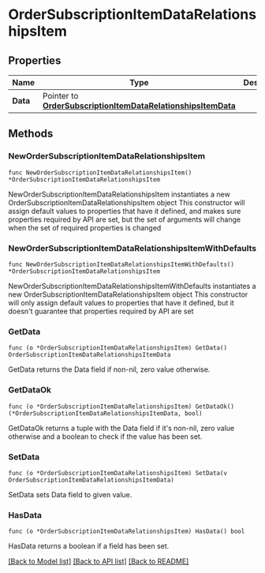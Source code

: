 # OrderSubscriptionItemDataRelationshipsItem

## Properties

Name | Type | Description | Notes
------------ | ------------- | ------------- | -------------
**Data** | Pointer to [**OrderSubscriptionItemDataRelationshipsItemData**](OrderSubscriptionItemDataRelationshipsItemData.md) |  | [optional] 

## Methods

### NewOrderSubscriptionItemDataRelationshipsItem

`func NewOrderSubscriptionItemDataRelationshipsItem() *OrderSubscriptionItemDataRelationshipsItem`

NewOrderSubscriptionItemDataRelationshipsItem instantiates a new OrderSubscriptionItemDataRelationshipsItem object
This constructor will assign default values to properties that have it defined,
and makes sure properties required by API are set, but the set of arguments
will change when the set of required properties is changed

### NewOrderSubscriptionItemDataRelationshipsItemWithDefaults

`func NewOrderSubscriptionItemDataRelationshipsItemWithDefaults() *OrderSubscriptionItemDataRelationshipsItem`

NewOrderSubscriptionItemDataRelationshipsItemWithDefaults instantiates a new OrderSubscriptionItemDataRelationshipsItem object
This constructor will only assign default values to properties that have it defined,
but it doesn't guarantee that properties required by API are set

### GetData

`func (o *OrderSubscriptionItemDataRelationshipsItem) GetData() OrderSubscriptionItemDataRelationshipsItemData`

GetData returns the Data field if non-nil, zero value otherwise.

### GetDataOk

`func (o *OrderSubscriptionItemDataRelationshipsItem) GetDataOk() (*OrderSubscriptionItemDataRelationshipsItemData, bool)`

GetDataOk returns a tuple with the Data field if it's non-nil, zero value otherwise
and a boolean to check if the value has been set.

### SetData

`func (o *OrderSubscriptionItemDataRelationshipsItem) SetData(v OrderSubscriptionItemDataRelationshipsItemData)`

SetData sets Data field to given value.

### HasData

`func (o *OrderSubscriptionItemDataRelationshipsItem) HasData() bool`

HasData returns a boolean if a field has been set.


[[Back to Model list]](../README.md#documentation-for-models) [[Back to API list]](../README.md#documentation-for-api-endpoints) [[Back to README]](../README.md)


